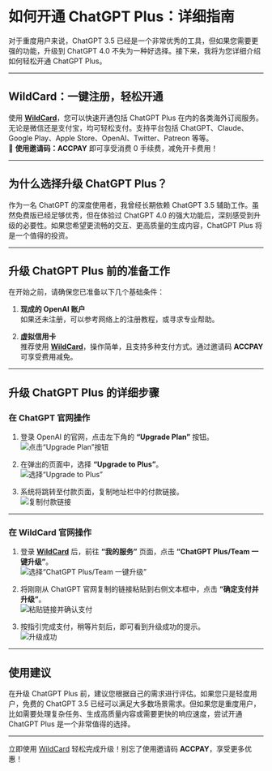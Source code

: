 # 如何开通 ChatGPT Plus：详细指南

对于重度用户来说，ChatGPT 3.5 已经是一个非常优秀的工具，但如果您需要更强的功能，升级到 ChatGPT 4.0 不失为一种好选择。接下来，我将为您详细介绍如何轻松开通 ChatGPT Plus。

---

## WildCard：一键注册，轻松开通

使用 **[WildCard](https://bit.ly/bewildcard)**，您可以快速开通包括 ChatGPT Plus 在内的各类海外订阅服务。无论是微信还是支付宝，均可轻松支付。支持平台包括 ChatGPT、Claude、Google Play、Apple Store、OpenAI、Twitter、Patreon 等等。  
🎉 **使用邀请码：ACCPAY** 即可享受消费 0 手续费，减免开卡费用！

---

## 为什么选择升级 ChatGPT Plus？

作为一名 ChatGPT 的深度使用者，我曾经长期依赖 ChatGPT 3.5 辅助工作。虽然免费版已经足够优秀，但在体验过 ChatGPT 4.0 的强大功能后，深刻感受到升级的必要性。如果您希望更流畅的交互、更高质量的生成内容，ChatGPT Plus 将是一个值得的投资。

---

## 升级 ChatGPT Plus 前的准备工作

在开始之前，请确保您已准备以下几个基础条件：

1. **现成的 OpenAI 账户**  
   如果还未注册，可以参考网络上的注册教程，或寻求专业帮助。

2. **虚拟信用卡**  
   推荐使用 **[WildCard](https://bit.ly/bewildcard)**，操作简单，且支持多种支付方式。通过邀请码 **ACCPAY** 可享受费用减免。

---

## 升级 ChatGPT Plus 的详细步骤

### 在 ChatGPT 官网操作

1. 登录 OpenAI 的官网，点击左下角的 **“Upgrade Plan”** 按钮。  
   ![点击“Upgrade Plan”按钮](https://cdn.jsdelivr.net/gh/CalmXM/Images/img/stepOne.png)

2. 在弹出的页面中，选择 **“Upgrade to Plus”**。  
   ![选择“Upgrade to Plus”](https://cdn.jsdelivr.net/gh/CalmXM/Images/img/stepTwo.png)

3. 系统将跳转至付款页面，复制地址栏中的付款链接。  
   ![复制付款链接](https://cdn.jsdelivr.net/gh/CalmXM/Images/img/stepThree.png)

---

### 在 WildCard 官网操作

1. 登录 **[WildCard](https://bit.ly/bewildcard)** 后，前往 **“我的服务”** 页面，点击 **“ChatGPT Plus/Team 一键升级”**。  
   ![选择“ChatGPT Plus/Team 一键升级”](https://cdn.jsdelivr.net/gh/CalmXM/Images/img/stepFour.png)

2. 将刚刚从 ChatGPT 官网复制的链接粘贴到右侧文本框中，点击 **“确定支付并升级”**。  
   ![粘贴链接并确认支付](https://cdn.jsdelivr.net/gh/CalmXM/Images/img/stepFive.png)

3. 按指引完成支付，稍等片刻后，即可看到升级成功的提示。  
   ![升级成功](https://cdn.jsdelivr.net/gh/CalmXM/Images/img/finalResult.png)

---

## 使用建议

在升级 ChatGPT Plus 前，建议您根据自己的需求进行评估。如果您只是轻度用户，免费的 ChatGPT 3.5 已经可以满足大多数场景需求。但如果您是重度用户，比如需要处理复杂任务、生成高质量内容或需要更快的响应速度，尝试开通 ChatGPT Plus 是一个非常值得的选择。

---

立即使用 [WildCard](https://bit.ly/bewildcard) 轻松完成升级！别忘了使用邀请码 **ACCPAY**，享受更多优惠！

